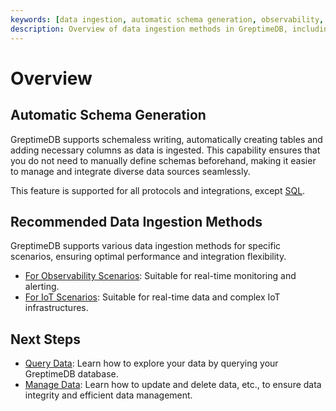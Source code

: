```yaml
---
keywords: [data ingestion, automatic schema generation, observability, IoT, real-time monitoring]
description: Overview of data ingestion methods in GreptimeDB, including automatic schema generation and recommended methods for different scenarios.
---
```


# Overview

## Automatic Schema Generation

GreptimeDB supports schemaless writing, automatically creating tables and adding necessary columns as data is ingested.
This capability ensures that you do not need to manually define schemas beforehand, making it easier to manage and integrate diverse data sources seamlessly.
<!-- TODO: add links to protocols and integrations -->
This feature is supported for all protocols and integrations, except [SQL](./for-iot/sql.md).

## Recommended Data Ingestion Methods

GreptimeDB supports various data ingestion methods for specific scenarios, ensuring optimal performance and integration flexibility.

- [For Observability Scenarios](./for-observerbility/overview.md): Suitable for real-time monitoring and alerting.
- [For IoT Scenarios](./for-iot/overview.md): Suitable for real-time data and complex IoT infrastructures.

## Next Steps

- [Query Data](/user-guide/query-data/overview.md): Learn how to explore your data by querying your GreptimeDB database.
- [Manage Data](/user-guide/manage-data/overview.md): Learn how to update and delete data, etc., to ensure data integrity and efficient data management.

